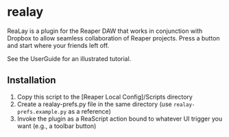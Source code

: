 realay
======

ReaLay is a plugin for the Reaper DAW that works in conjunction with Dropbox to allow seamless collaboration of Reaper projects. Press a button and start where your friends left off.

See the UserGuide for an illustrated tutorial.

Installation
------------
1. Copy this script to the [Reaper Local Config]/Scripts directory
2. Create a realay-prefs.py file in the same directory (use `realay-prefs.example.py` as a reference)
3. Invoke the plugin as a ReaScript action bound to whatever UI trigger you want (e.g., a toolbar button)

